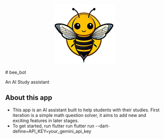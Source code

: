 <p align="center"><img src='app_logo.png'></p>
# bee_bot

An AI Study assistant

## About this app

- This app is an AI assistant built to help students with their studies. First iteration is a simple math question solver, it aims to add new and exciting features in later stages.
- To get started, run flutter run flutter run --dart-define=API_KEY=your_gemini_api_key
